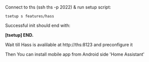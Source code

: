 
<!--
#@bashMarkupScript:0.0.1
#@depends:bs,python3.7(opt)
#@refs:https://www.home-assistant.io/docs/installation/virtualenv/
-->


Connect to ths (ssh ths -p 2022) & run setup script:
```
tsetup s features/hass
```
Successful init should end with:

**\[tsetup\] END.**


Wait till Hass is avalilable at http://ths:8123 and preconfigure it

Then You can install mobile app from Android side 'Home Assistant'

<!--
- go to Configuration -> Integrations -> + -> Search -> "mobile" -> (failed)

	
	

		

	```

!TODO! autostart config (to be done after tauto(start)
For now - manual - add line
```
su - {thsUserName} -c 'thass'
```
to /support/autostart.sh file

Next steps: 

- [AIS dom - ais-dom.md](ais-dom.md)

-->	
